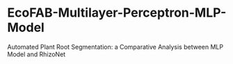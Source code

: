 # EcoFAB-Multilayer-Perceptron-MLP-Model
Automated Plant Root Segmentation: a Comparative Analysis between MLP Model and RhizoNet
